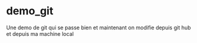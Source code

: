 # demo_git
Une demo de git qui se passe bien
et maintenant on modifie depuis git hub
et depuis ma machine local

